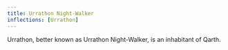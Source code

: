 ```yaml
---
title: Urrathon Night-Walker
inflections: [Urrathon]
---
```


Urrathon, better known as Urrathon Night-Walker, is an inhabitant of Qarth.


